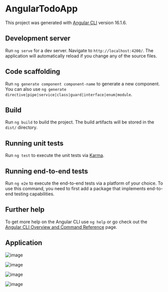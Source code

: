 # AngularTodoApp

This project was generated with [Angular CLI](https://github.com/angular/angular-cli) version 16.1.6.

## Development server

Run `ng serve` for a dev server. Navigate to `http://localhost:4200/`. The application will automatically reload if you change any of the source files.

## Code scaffolding

Run `ng generate component component-name` to generate a new component. You can also use `ng generate directive|pipe|service|class|guard|interface|enum|module`.

## Build

Run `ng build` to build the project. The build artifacts will be stored in the `dist/` directory.

## Running unit tests

Run `ng test` to execute the unit tests via [Karma](https://karma-runner.github.io).

## Running end-to-end tests

Run `ng e2e` to execute the end-to-end tests via a platform of your choice. To use this command, you need to first add a package that implements end-to-end testing capabilities.

## Further help

To get more help on the Angular CLI use `ng help` or go check out the [Angular CLI Overview and Command Reference](https://angular.io/cli) page.

## Application

![image](https://github.com/devfeefung79/angular-todo-app/assets/70851914/922be047-8931-4338-b279-1b528245fd94)

![image](https://github.com/devfeefung79/angular-todo-app/assets/70851914/ebcdaa3c-7bf1-4b4a-9ac6-a4553b8e2f2f)

![image](https://github.com/devfeefung79/angular-todo-app/assets/70851914/78aa4cf0-fa6d-47ca-8650-0edd7190657d)

![image](https://github.com/devfeefung79/angular-todo-app/assets/70851914/0e514497-d78c-4bba-bb84-2290e93ff0a3)
